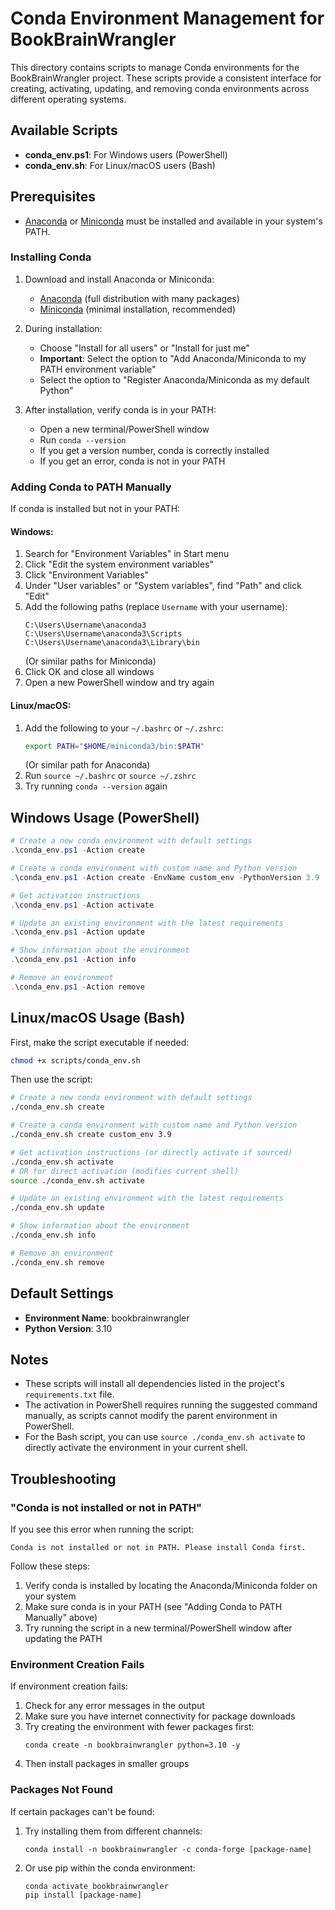 # Conda Environment Management for BookBrainWrangler

This directory contains scripts to manage Conda environments for the BookBrainWrangler project. These scripts provide a consistent interface for creating, activating, updating, and removing conda environments across different operating systems.

## Available Scripts

- **conda_env.ps1**: For Windows users (PowerShell)
- **conda_env.sh**: For Linux/macOS users (Bash)

## Prerequisites

- [Anaconda](https://www.anaconda.com/download/) or [Miniconda](https://docs.conda.io/en/latest/miniconda.html) must be installed and available in your system's PATH.

### Installing Conda

1. Download and install Anaconda or Miniconda:
   - [Anaconda](https://www.anaconda.com/download/) (full distribution with many packages)
   - [Miniconda](https://docs.conda.io/en/latest/miniconda.html) (minimal installation, recommended)

2. During installation:
   - Choose "Install for all users" or "Install for just me"
   - **Important**: Select the option to "Add Anaconda/Miniconda to my PATH environment variable"
   - Select the option to "Register Anaconda/Miniconda as my default Python"

3. After installation, verify conda is in your PATH:
   - Open a new terminal/PowerShell window
   - Run `conda --version`
   - If you get a version number, conda is correctly installed
   - If you get an error, conda is not in your PATH

### Adding Conda to PATH Manually

If conda is installed but not in your PATH:

#### Windows:
1. Search for "Environment Variables" in Start menu
2. Click "Edit the system environment variables"
3. Click "Environment Variables"
4. Under "User variables" or "System variables", find "Path" and click "Edit"
5. Add the following paths (replace `Username` with your username):
   ```
   C:\Users\Username\anaconda3
   C:\Users\Username\anaconda3\Scripts
   C:\Users\Username\anaconda3\Library\bin
   ```
   (Or similar paths for Miniconda)
6. Click OK and close all windows
7. Open a new PowerShell window and try again

#### Linux/macOS:
1. Add the following to your `~/.bashrc` or `~/.zshrc`:
   ```bash
   export PATH="$HOME/miniconda3/bin:$PATH"
   ```
   (Or similar path for Anaconda)
2. Run `source ~/.bashrc` or `source ~/.zshrc`
3. Try running `conda --version` again

## Windows Usage (PowerShell)

```powershell
# Create a new conda environment with default settings
.\conda_env.ps1 -Action create

# Create a conda environment with custom name and Python version
.\conda_env.ps1 -Action create -EnvName custom_env -PythonVersion 3.9

# Get activation instructions
.\conda_env.ps1 -Action activate

# Update an existing environment with the latest requirements
.\conda_env.ps1 -Action update

# Show information about the environment
.\conda_env.ps1 -Action info

# Remove an environment
.\conda_env.ps1 -Action remove
```

## Linux/macOS Usage (Bash)

First, make the script executable if needed:

```bash
chmod +x scripts/conda_env.sh
```

Then use the script:

```bash
# Create a new conda environment with default settings
./conda_env.sh create

# Create a conda environment with custom name and Python version
./conda_env.sh create custom_env 3.9

# Get activation instructions (or directly activate if sourced)
./conda_env.sh activate
# OR for direct activation (modifies current shell)
source ./conda_env.sh activate

# Update an existing environment with the latest requirements
./conda_env.sh update

# Show information about the environment
./conda_env.sh info

# Remove an environment
./conda_env.sh remove
```

## Default Settings

- **Environment Name**: bookbrainwrangler
- **Python Version**: 3.10

## Notes

- These scripts will install all dependencies listed in the project's `requirements.txt` file.
- The activation in PowerShell requires running the suggested command manually, as scripts cannot modify the parent environment in PowerShell.
- For the Bash script, you can use `source ./conda_env.sh activate` to directly activate the environment in your current shell.

## Troubleshooting

### "Conda is not installed or not in PATH"

If you see this error when running the script:
```
Conda is not installed or not in PATH. Please install Conda first.
```

Follow these steps:
1. Verify conda is installed by locating the Anaconda/Miniconda folder on your system
2. Make sure conda is in your PATH (see "Adding Conda to PATH Manually" above)
3. Try running the script in a new terminal/PowerShell window after updating the PATH

### Environment Creation Fails

If environment creation fails:
1. Check for any error messages in the output
2. Make sure you have internet connectivity for package downloads
3. Try creating the environment with fewer packages first:
   ```
   conda create -n bookbrainwrangler python=3.10 -y
   ```
4. Then install packages in smaller groups

### Packages Not Found

If certain packages can't be found:
1. Try installing them from different channels:
   ```
   conda install -n bookbrainwrangler -c conda-forge [package-name]
   ```
2. Or use pip within the conda environment:
   ```
   conda activate bookbrainwrangler
   pip install [package-name]
   ```
